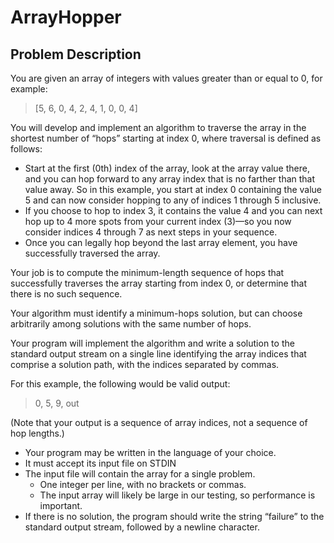 ArrayHopper
==========

## Problem Description

You are given an array of integers with values greater than or equal to 0, for example: 
 
> [5, 6, 0, 4, 2, 4, 1, 0, 0, 4] 
 
You will develop and implement an algorithm to traverse the array in the shortest number of “hops” 
starting at index 0, where traversal is defined as follows: 
 
- Start at the first (0th) index of the array, look at the array value there, and you can hop forward to any 
array index that is no farther than that value away. So in this example, you start at index 0 containing 
the value 5 and can now consider hopping to any of indices 1 through 5 inclusive. 
- If you choose to hop to index 3, it contains the value 4 and you can next hop up to 4 more spots from 
your current index (3)—so you now consider indices 4 through 7 as next steps in your sequence. 
- Once you can legally hop beyond the last array element, you have successfully traversed the array. 
 
Your job is to compute the minimum-length sequence of hops that successfully traverses the 
array starting from index 0, or determine that there is no such sequence. 
 
Your algorithm must identify a minimum-hops solution, but can choose arbitrarily among solutions with the 
same number of hops. 
 
Your program will implement the algorithm and write a solution to the standard output stream on a single 
line identifying the array indices that comprise a solution path, with the indices separated by commas. 
 
For this example, the following would be valid output: 
 
> 0, 5, 9, out 

(Note that your output is a sequence of array indices, not a sequence of hop lengths.)

- Your program may be written in the language of your choice. 
- It must accept its input file on STDIN
- The input file will contain the array for a single problem. 
	- One integer per line, with no brackets or commas. 
	- The input array will likely be large in our testing, so performance is important. 
- If there is no solution, the program should write the string “failure” to the standard output stream, 
followed by a newline character.  

